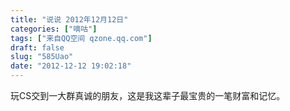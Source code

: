 ```yaml
---
title: "说说 2012年12月12日"
categories: ["嘀咕"]
tags: ["来自QQ空间 qzone.qq.com"]
draft: false
slug: "585Uao"
date: "2012-12-12 19:02:18"
---
```


玩CS交到一大群真诚的朋友，这是我这辈子最宝贵的一笔财富和记忆。
